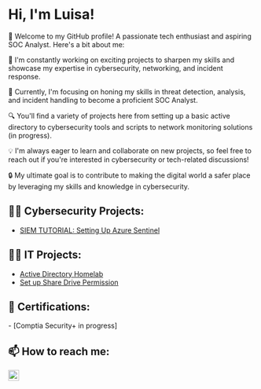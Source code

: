 <h1>Hi, I'm Luisa!</h1>

👋 Welcome to my GitHub profile! 
A passionate tech enthusiast and aspiring SOC Analyst. Here's a bit about me:

🚀 I'm constantly working on exciting projects to sharpen my skills and showcase my expertise in cybersecurity, networking, and incident response.

💼 Currently, I'm focusing on honing my skills in threat detection, analysis, and incident handling to become a proficient SOC Analyst.

🔍 You'll find a variety of projects here from setting up a basic active directory to cybersecurity tools and scripts to network monitoring solutions (in progress).

💡 I'm always eager to learn and collaborate on new projects, so feel free to reach out if you're interested in cybersecurity or tech-related discussions!

🔒 My ultimate goal is to contribute to making the digital world a safer place by leveraging my skills and knowledge in cybersecurity.

<h2>👩‍💻 Cybersecurity Projects:</h2>

 - [SIEM TUTORIAL: Setting Up Azure Sentinel ](https://medium.com/@luisam16/siem-tutorial-settting-up-azure-sentinel-bc63a61f2822)

 
<h2>👩‍💻 IT Projects:</h2>

- [Active Directory Homelab](https://github.com/mlr16/ActiveDirectoryLab)
- [Set up Share Drive Permission](https://medium.com/@luisam16/set-up-share-drive-permissions-47d9e39c2e81)

<h2> 📄 Certifications:</h2>
- [Comptia Security+ in progress]
<h2>📫 How to reach me:</h2>

[<img align="left" alt="LuisaMercer | LinkedIn" width="22px" src="https://cdn.jsdelivr.net/npm/simple-icons@v3/icons/linkedin.svg" />][linkedin]

[linkedin]: (https://www.linkedin.com/in/luisa-mercer/)

<!--
**joshmadakor1/joshmadakor1** is a ✨ _special_ ✨ repository because its `README.md` (this file) appears on your GitHub profile.
